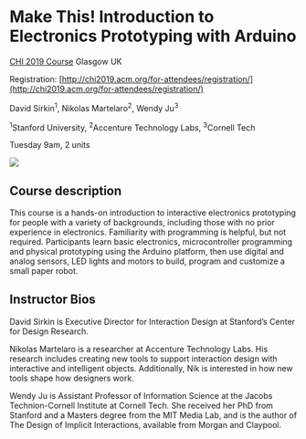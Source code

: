 # Make This! Introduction to Electronics Prototyping with Arduino
[CHI 2019 Course](https://chi2019.acm.org/accepted-courses/)
Glasgow UK

Registration: [http://chi2019.acm.org/for-attendees/registration/](http://chi2019.acm.org/for-attendees/registration/)

David Sirkin<sup>1</sup>, Nikolas Martelaro<sup>2</sup>, Wendy Ju<sup>3</sup>

<sup>1</sup>Stanford University, <sup>2</sup>Accenture Technology Labs, <sup>3</sup>Cornell Tech

Tuesday 9am, 2 units

[![](http://img.youtube.com/vi/9QaXRvrc0Y0/0.jpg)](https://youtu.be/9QaXRvrc0Y0 "Make This!")

## Course description
This course is a hands-on introduction to interactive electronics prototyping for people with a variety of backgrounds, including those with no prior experience in electronics. Familiarity with programming is helpful, but not required. Participants learn basic electronics, microcontroller programming and physical prototyping using the Arduino platform, then use digital and analog sensors, LED lights and motors to build, program and customize a small paper robot.

## Instructor Bios

David Sirkin is Executive Director for Interaction Design at Stanford’s Center for Design Research.

Nikolas Martelaro is a researcher at Accenture Technology Labs. His research includes creating new tools to support interaction design with interactive and intelligent objects. Additionally, Nik is interested in how new tools shape how designers work.

Wendy Ju is Assistant Professor of Information Science at the Jacobs Technion-Cornell Institute at Cornell Tech. She received her PhD from Stanford and a Masters degree from the MIT Media Lab, and is the author of The Design of Implicit Interactions, available from Morgan and Claypool.
